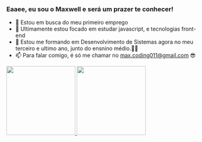 ### Eaaee, eu sou o Maxwell e será um prazer te conhecer!

- 🔭 Estou em busca do meu primeiro emprego
- 🌱 Ultimamente estou focado em estudar javascript, e tecnologias front-end
- 💬 Estou me formando em Desenvolvimento de Sistemas agora no meu terceiro e ultimo ano, junto do ensnino médio.👨‍🎓
- 📫 Para falar comigo, é só me chamar no max.coding011@gmail.com 😎
 <div>
  <a href="https://github.com/Maxwell-Santos">
  <img height="180em" src="https://github-readme-stats.vercel.app/api?username=Maxwell-Santos&show_icons=true&theme=vue&include_all_commits=true&count_private=true"/>
  <img height="180em" src="https://github-readme-stats.vercel.app/api/top-langs/?username=Maxwell-Santos&layout=compact&langs_count=7&theme=vue"/>
</div>
